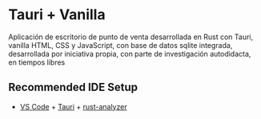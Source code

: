 # Tauri + Vanilla

Aplicación de escritorio de punto de venta desarrollada en Rust con Tauri, vanilla HTML, CSS y JavaScript, con base de datos sqlite integrada, desarrollada por iniciativa propia, con parte de investigación autodidacta, en tiempos libres

## Recommended IDE Setup

- [VS Code](https://code.visualstudio.com/) + [Tauri](https://marketplace.visualstudio.com/items?itemName=tauri-apps.tauri-vscode) + [rust-analyzer](https://marketplace.visualstudio.com/items?itemName=rust-lang.rust-analyzer)
